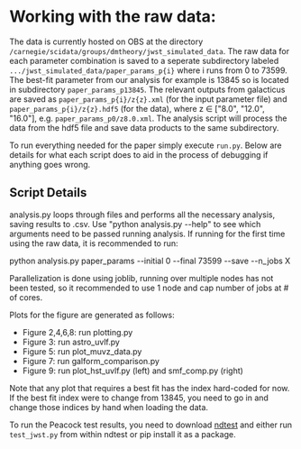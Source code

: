 # Working with the raw data:
The data is currently hosted on OBS at the directory `/carnegie/scidata/groups/dmtheory/jwst_simulated_data`. The raw data for each parameter combination is saved to a seperate subdirectory labeled `.../jwst_simulated_data/paper_params_p{i}` where i runs from 0 to 73599. The best-fit parameter from our analysis for example is 13845 so is located in subdirectory `paper_params_p13845`. The relevant outputs from galacticus are saved as `paper_params_p{i}/z{z}.xml` (for the input parameter file) and `paper_params_p{i}/z{z}.hdf5` (for the data), where z $\in$ ["8.0", "12.0", "16.0"], e.g. `paper_params_p0/z8.0.xml`. The analysis script will process the data from the hdf5 file and save data products to the same subdirectory.

To run everything needed for the paper simply execute `run.py`. Below are details for what each script does to aid in the process of debugging if anything goes wrong.

## Script Details 

analysis.py loops through files and performs all the necessary analysis, saving results to <outfilename>.csv. Use "python analysis.py --help" to see which arguments need to be passed running analysis. If running for the first time using the raw data, it is recommended to run:

python analysis.py paper_params --initial 0 --final 73599 --save --n_jobs X

Parallelization is done using joblib, running over multiple nodes has not been tested, so it recommended to use 1 node and cap number of jobs at # of cores.

Plots for the figure are generated as follows:
- Figure 2,4,6,8: run plotting.py
- Figure 3: run astro_uvlf.py 
- Figure 5: run plot_muvz_data.py
- Figure 7: run galform_comparison.py
- Figure 9: run plot_hst_uvlf.py (left) and smf_comp.py (right)

Note that any plot that requires a best fit has the index hard-coded for now. If the best fit index were to change from 13845, you need to go in and change those indices by hand when loading the data.

To run the Peacock test results, you need to download [ndtest](https://github.com/syrte/ndtest) and either run `test_jwst.py` from within ndtest or pip install it as a package.
